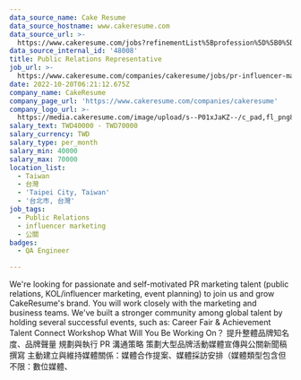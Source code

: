 ```yaml
---
data_source_name: Cake Resume
data_source_hostname: www.cakeresume.com
data_source_url: >-
  https://www.cakeresume.com/jobs?refinementList%5Bprofession%5D%5B0%5D=engineering_qa-engineer&refinementList%5Bsalary_type%5D=per_month&refinementList%5Bsalary_currency%5D=TWD&range%5Bsalary_range%5D%5Bmax%5D=600000
data_source_internal_id: '48008'
title: Public Relations Representative
job_url: >-
  https://www.cakeresume.com/companies/cakeresume/jobs/pr-influencer-marketing-representative
date: 2022-10-20T06:21:12.675Z
company_name: CakeResume
company_page_url: 'https://www.cakeresume.com/companies/cakeresume'
company_logo_url: >-
  https://media.cakeresume.com/image/upload/s--P01xJaKZ--/c_pad,fl_png8,h_200,w_200/v1586508643/page_2_logo_1468389599.png
salary_text: TWD40000 - TWD70000
salary_currency: TWD
salary_type: per_month
salary_min: 40000
salary_max: 70000
location_list:
  - Taiwan
  - 台灣
  - 'Taipei City, Taiwan'
  - '台北市, 台灣'
job_tags:
  - Public Relations
  - influencer marketing
  - 公關
badges:
  - QA Engineer

---
```


We're looking for passionate and self-motivated PR marketing talent (public relations, KOL/influencer marketing, event planning) to join us and grow CakeResume's brand. You will work closely with the marketing and business teams. We've built a stronger community among global talent by holding several successful events, such as: Career Fair & Achievement Talent Connect Workshop What Will You Be Working On？ 提升整體品牌知名度、品牌聲量 規劃與執行 PR 溝通策略 策劃大型品牌活動媒體宣傳與公關新聞稿撰寫 主動建立與維持媒體關係：媒體合作提案、媒體採訪安排（媒體類型包含但不限：數位媒體、